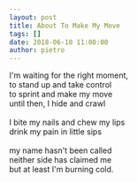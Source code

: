 ```yaml
---
layout: post
title: About To Make My Move
tags: []
date: 2018-06-10 11:08:00
author: pietro
---
```

I'm waiting for the right moment,<br/>to stand up and take control<br/>to sprint and make my move<br/>until then, I hide and crawl<br/><br/>I bite my nails and chew my lips<br/>drink my pain in little sips<br/><br/>my name hasn't been called<br/>neither side has claimed me<br/>but at least I'm burning cold.
